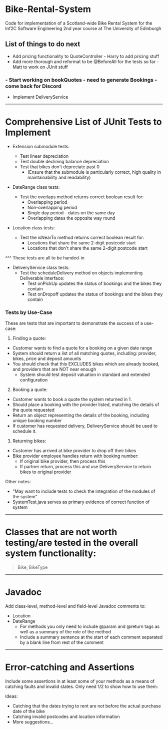# Bike-Rental-System
Code for implementation of a Scotland-wide Bike Rental System for the Inf2C Software Engineering 2nd year course at The University of Edinburgh

## List of things to do next
- Add pricing functionality to QuoteController - Harry to add pricing stuff
- Add more thorough and reformat to be @BeforeAll for the tests so far - Matt to work on JUnit stuff

### - Start working on bookQuotes - need to generate Bookings - come back for Discord
- Implement DeliveryService

- - - -

# Comprehensive List of JUnit Tests to Implement

* Extension submodule tests:
  * Test linear depreciation
  * Test double declining balance depreciation
  * Test that bikes don't depreciate past 0
    * (Ensure that the submodule is particularly correct, high quality in maintainability and readability)
    
* DateRange class tests:
  * Test the overlaps method returns correct boolean result for:
    * Overlapping period
    * Non-overlapping period
    * Single day period - dates on the same day
    * Overlapping dates the opposite way round
    
* Location class tests:
  * Test the isNearTo method returns correct boolean result for:
    * Locations that share the same 2-digit postcode start
    * Locations that don't share the same 2-digit postcode start

^^^ These tests are all to be handed-in

* DeliveryService class tests:
  * Test the scheduleDelivery method on objects implementing Deliverable interface:
    * Test onPickUp updates the status of bookings and the bikes they contain
    * Test onDropoff updates the status of bookings and the bikes they contain

### Tests by Use-Case

These are tests that are important to demonstrate the success of a use-case:

1. Finding a quote:
  * Customer wants to find a quote for a booking on a given date range
  * System should return a list of all matching quotes, including: provider, bikes, price and deposit amounts
  * You should check that this EXCLUDES bikes which are already booked, and providers that are NOT near enough
    * System should test deposit valuation in standard and extended configuration
    
2. Booking a quote:
  * Customer wants to book a quote the system returned in 1.
  * Should place a booking with the provider listed, matching the details of the quote requested
  * Return an object representing the details of the booking, including unique booking number
  * If customer has requested delivery, DeliveryService should be used to schedule it.
  
3. Returning bikes:
  * Customer has arrived at bike provider to drop off their bikes
  * Bike provider employee handles return with booking number:
    * If original bike provider, then process this
    * If partner return, process this and use DeliveryService to return bikes to original provider

Other notes:
* "May want to include tests to check the integration of the modules of the system"
* SystemTest.java serves as primary evidence of correct function of system

- - - -

# Classes that are not worth testing/are tested in the overall system functionality:
> Bike, BikeType

- - - -

# Javadoc

Add class-level, method-level and field-level Javadoc comments to:

* Location
* DateRange
  * For methods you only need to include @param and @return tags as well as a summary of the role of the method
  * Include a summary sentence at the start of each comment separated by a blank line from rest of the comment
  
- - - -

# Error-catching and Assertions

Include some assertions in at least some of your methods as a means of catching faults and invalid states. Only need 1/2 to show how to use them:

Ideas:
* Catching that the dates trying to rent are not before the actual purchase date of the bike
* Catching invalid postcodes and location information
* More suggestions...



